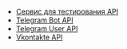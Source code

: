 * [Сервис для тестирования API](https://postman.com/)
* [Telegram Bot API](https://core.telegram.org/bots/api)
* [Telegram User API](https://core.telegram.org/methods)
* [Vkontakte API](https://vk.com/dev/access_token)